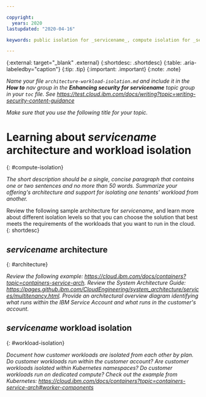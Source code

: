 ```yaml
---

copyright:
  years: 2020
lastupdated: "2020-04-16"

keywords: public isolation for _servicename_, compute isolation for _servicename_, _servicename_ architecture, workload isolation in _servicename_

---
```


{:external: target="_blank" .external}
{:shortdesc: .shortdesc}
{:table: .aria-labeledby="caption"}
{:tip: .tip}
{:important: .important}
{:note: .note}

_Name your file `architecture-workload-isolation.md` and include it in the **How to** nav group in the **Enhancing security for servicename** topic group in your `toc` file. See https://test.cloud.ibm.com/docs/writing?topic=writing-security-content-guidance_

_Make sure that you use the following title for your topic._

# Learning about _servicename_ architecture and workload isolation
{: #compute-isolation}
<!-- The title of your H1 should be Learning about _servicename_ architecture and workload isolation, where _service-name_ is the non-trademarked short version conref, but the first occurrence in your topic is the trademarked version. Include your service name as a search keyword at the top of your Markdown file. See the example keywords above. -->

<!-- Requirement notes: This template is required for the compute teams only. It is optional for services with differentiating isolation characteristics. Other services don’t need to provide this documentation as part of the end-user content.-->

_The short description should be a single, concise paragraph that contains one or two sentences and no more than 50 words. Summarize your offering's architecture and support for isolating one tenants' workload from another._

Review the following sample architecture for _servicename_, and learn more about different isolation levels so that you can choose the solution that best meets the requirements of the workloads that you want to run in the cloud.
{: shortdesc}

## _servicename_ architecture
{: #architecture}

_Review the following example: https://cloud.ibm.com/docs/containers?topic=containers-service-arch. Review the System Architecture Guide: https://pages.github.ibm.com/CloudEngineering/system_architecture/services/multitenancy.html. Provide an architectural overview diagram identifying what runs within the IBM Service Account and what runs in the customer's account._

## _servicename_ workload isolation
{: #workload-isolation}

_Document how customer workloads are isolated from each other by plan. Do customer workloads run within the customer account?  Are customer workloads isolated within Kubernetes namespaces? Do customer workloads run on dedicated compute? Check out the example from Kubernetes: https://cloud.ibm.com/docs/containers?topic=containers-service-arch#worker-components_
